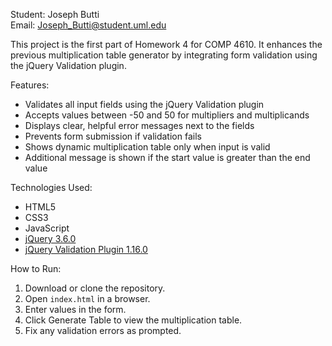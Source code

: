 
Student: Joseph Butti  
Email: Joseph_Butti@student.uml.edu  

This project is the first part of Homework 4 for COMP 4610. It enhances the previous multiplication table generator by integrating form validation using the jQuery Validation plugin.

Features:

- Validates all input fields using the jQuery Validation plugin
- Accepts values between -50 and 50 for multipliers and multiplicands
- Displays clear, helpful error messages next to the fields
- Prevents form submission if validation fails
- Shows dynamic multiplication table only when input is valid
- Additional message is shown if the start value is greater than the end value

Technologies Used:

- HTML5
- CSS3
- JavaScript
- [jQuery 3.6.0](https://code.jquery.com/jquery-3.6.0.min.js)
- [jQuery Validation Plugin 1.16.0](https://cdn.jsdelivr.net/jquery.validation/1.16.0/jquery.validate.min.js)

How to Run:

1. Download or clone the repository.
2. Open `index.html` in a browser.
3. Enter values in the form.
4. Click Generate Table to view the multiplication table.
5. Fix any validation errors as prompted.



